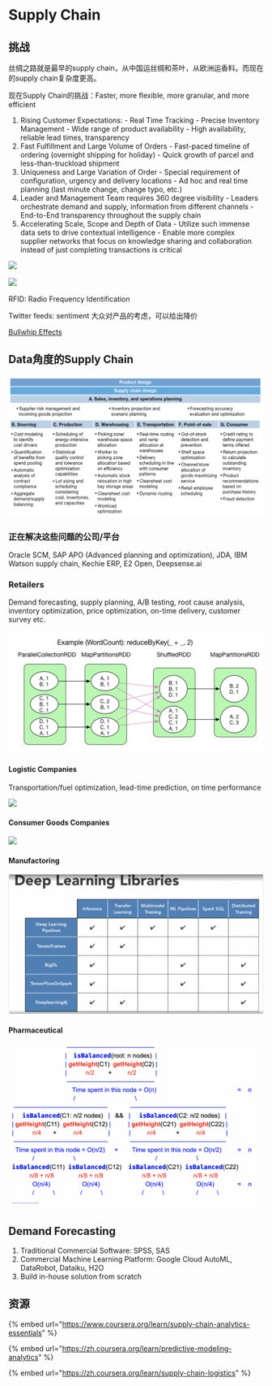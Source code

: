 # Supply Chain

## 挑战

丝绸之路就是最早的supply chain，从中国运丝绸和茶叶，从欧洲运香料。而现在的supply chain复杂度更高。

现在Supply Chain的挑战：Faster, more flexible, more granular, and more efficient 

1. Rising Customer Expectations: - Real Time Tracking  - Precise Inventory Management  - Wide range of product availability  - High availability, reliable lead times, transparency  
2.  Fast Fulfillment and Large Volume of Orders - Fast-paced timeline of ordering \(overnight shipping for holiday\) - Quick growth of parcel and less-than-truckload shipment  
3. Uniqueness and Large Variation of Order - Special requirement of configuration, urgency and delivery locations - Ad hoc and real time planning \(last minute change, change typo, etc.\)  
4. Leader and Management Team requires 360 degree visibility  - Leaders orchestrate demand and supply, information from different channels  - End-to-End transparency throughout the supply chain  
5. Accelerating Scale, Scope and Depth of Data  - Utilize such immense data sets to drive contextual intelligence  - Enable more complex supplier networks that focus on knowledge sharing and collaboration instead of just completing transactions is critical 

![](https://cdn.mathpix.com/snip/images/v8oLY4R8s-EDhP6VifF7LgPGCTqbzscAgRu_Ulqf1CY.original.fullsize.png)

![](https://cdn.mathpix.com/snip/images/QzviNnOpUrlmfFNBCZdwuQYKdz0vt0T-I6xnrm9XBb0.original.fullsize.png)

RFID: Radio Frequency Identification 

Twitter feeds: sentiment 大众对产品的考虑，可以给出降价

[Bullwhip Effects](https://zh.wikipedia.org/wiki/%E9%95%BF%E9%9E%AD%E6%95%88%E5%BA%94)

## Data角度的Supply Chain 

![](../.gitbook/assets/image%20%281%29.png)

### 正在解决这些问题的公司/平台

Oracle SCM, SAP APO \(Advanced planning and optimization\), JDA, IBM Watson supply chain, Kechie ERP, E2 Open, Deepsense.ai 

### Retailers

Demand forecasting, supply planning, A/B testing, root cause analysis, inventory optimization, price optimization, on-time delivery, customer survey etc.

![](../.gitbook/assets/image%20%2817%29.png)

#### Logistic Companies

Transportation/fuel optimization, lead-time prediction, on time performance 

![](https://cdn.mathpix.com/snip/images/_rP-vAQgS_YZfHqBFi64m9rYJOTX4lV214HZPXdTF9I.original.fullsize.png)

#### Consumer Goods Companies

![](https://cdn.mathpix.com/snip/images/1Lo00gm4HTujMwwD-jYH0VxaVX0fp1upDw711lzGdt0.original.fullsize.png)

#### Manufactoring 

![](../.gitbook/assets/image%20%2872%29.png)

#### Pharmaceutical 

![](../.gitbook/assets/image%20%2870%29.png)

## Demand Forecasting 

1. Traditional Commercial Software: SPSS, SAS 
2. Commercial Machine Learning Platform: Google Cloud AutoML, DataRobot, Dataiku, H2O
3. Build in-house solution from scratch 

## 资源

{% embed url="https://www.coursera.org/learn/supply-chain-analytics-essentials" %}

{% embed url="https://zh.coursera.org/learn/predictive-modeling-analytics" %}

{% embed url="https://zh.coursera.org/learn/supply-chain-logistics" %}



